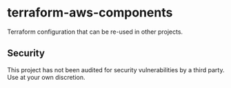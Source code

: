 # terraform-aws-components

Terraform configuration that can be re-used in other projects.

## Security

This project has not been audited for security vulnerabilities by a third party. Use at your own discretion.
